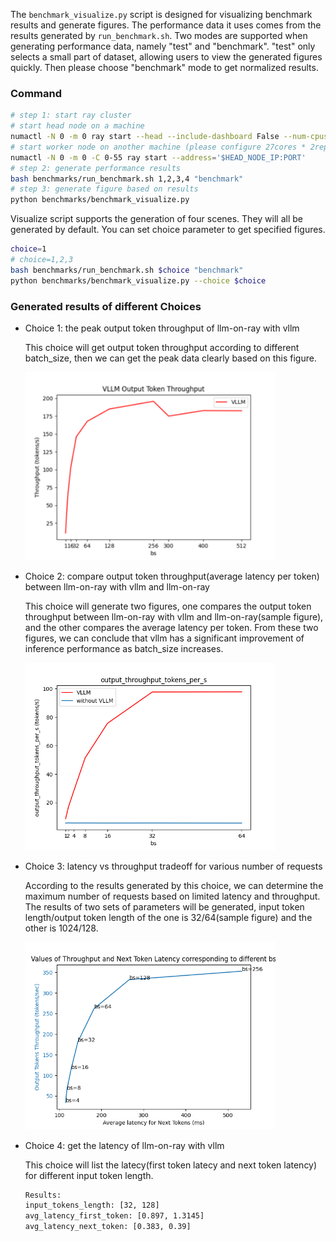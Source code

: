 The `benchmark_visualize.py` script is designed for visualizing benchmark results and generate figures. The performance data it uses comes from the results generated by `run_benchmark.sh`. Two modes are supported when generating performance data, namely "test" and "benchmark". "test" only selects a small part of dataset, allowing users to view the generated figures quickly. Then please choose "benchmark" mode to get normalized results.
### Command
```bash
# step 1: start ray cluster
# start head node on a machine
numactl -N 0 -m 0 ray start --head --include-dashboard False --num-cpus 0
# start worker node on another machine (please configure 27cores * 2replicas in config file accordingly)
numactl -N 0 -m 0 -C 0-55 ray start --address='$HEAD_NODE_IP:PORT'
# step 2: generate performance results
bash benchmarks/run_benchmark.sh 1,2,3,4 "benchmark"
# step 3: generate figure based on results
python benchmarks/benchmark_visualize.py
```
Visualize script supports the generation of four scenes. They will all be generated by default. You can set choice parameter to get specified figures.
```bash
choice=1
# choice=1,2,3
bash benchmarks/run_benchmark.sh $choice "benchmark"
python benchmarks/benchmark_visualize.py --choice $choice
```
### Generated results of different Choices
- Choice 1: the peak output token throughput of llm-on-ray with vllm
    
    This choice will get output token throughput according to different batch_size, then we can get the peak data clearly based on this figure.

    <img src="./assets/choice1_vllm_peak_throughput.png" alt="Image" width="400">

- Choice 2: compare output token throughput(average latency per token) between llm-on-ray with vllm and llm-on-ray
    
    This choice will generate two figures, one compares the output token throughput between llm-on-ray with vllm and llm-on-ray(sample figure), and the other compares the average latency per token. From these two figures, we can conclude that vllm has a significant improvement of inference performance as batch_size increases.

    <img src="./assets/choice2_output_token_throughput_compare.png" alt="Image" width="400">
    
- Choice 3: latency vs throughput tradeoff for various number of requests

    According to the results generated by this choice, we can determine the maximum number of requests based on limited latency and throughput. The results of two sets of parameters will be generated, input token length/output token length of the one is 32/64(sample figure) and the other is 1024/128.

    <img src="./assets/choice3_tokens_32_64.png" alt="Image" width="400">

- Choice 4: get the latency of llm-on-ray with vllm

    This choice will list the latecy(first token latecy and next token latency) for different input token length.
    ```bash
    Results:
    input_tokens_length: [32, 128]
    avg_latency_first_token: [0.897, 1.3145]
    avg_latency_next_token: [0.383, 0.39]
    ```